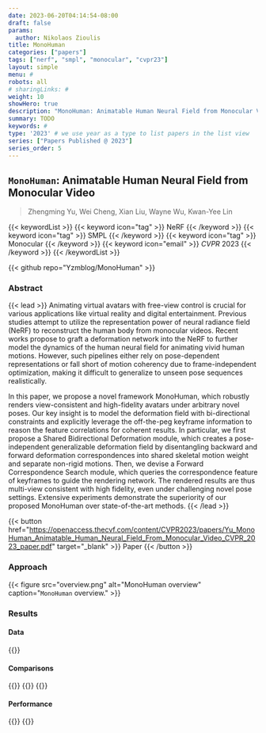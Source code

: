 ```yaml
---
date: 2023-06-20T04:14:54-08:00
draft: false
params:
  author: Nikolaos Zioulis
title: MonoHuman
categories: ["papers"]
tags: ["nerf", "smpl", "monocular", "cvpr23"]
layout: simple
menu: #
robots: all
# sharingLinks: #
weight: 10
showHero: true
description: "MonoHuman: Animatable Human Neural Field from Monocular Video"
summary: TODO
keywords: #
type: '2023' # we use year as a type to list papers in the list view
series: ["Papers Published @ 2023"]
series_order: 5
---
```


## `MonoHuman`: Animatable Human Neural Field from Monocular Video

> Zhengming Yu, Wei Cheng, Xian Liu, Wayne Wu, Kwan-Yee Lin

{{< keywordList >}}
{{< keyword icon="tag" >}} NeRF {{< /keyword >}}
{{< keyword icon="tag" >}} SMPL {{< /keyword >}}
{{< keyword icon="tag" >}} Monocular {{< /keyword >}}
{{< keyword icon="email" >}} *CVPR* 2023 {{< /keyword >}}
{{< /keywordList >}}

{{< github repo="Yzmblog/MonoHuman" >}}

### Abstract
{{< lead >}}
Animating virtual avatars with free-view control is crucial for various applications like virtual reality and digital entertainment. Previous studies attempt to utilize the representation power of neural radiance field (NeRF) to reconstruct the human body from monocular videos. Recent works propose to graft a deformation network into the NeRF to further model the dynamics of the human neural field for animating vivid human motions. However, such pipelines either rely on pose-dependent representations or fall short of motion coherency due to frame-independent optimization, making it difficult to generalize to unseen pose sequences realistically.

In this paper, we propose a novel framework MonoHuman, which robustly renders view-consistent and high-fidelity avatars under arbitrary novel poses. Our key insight is to model the deformation field with bi-directional constraints and explicitly leverage the off-the-peg keyframe information to reason the feature correlations for coherent results. In particular, we first propose a Shared Bidirectional Deformation module, which creates a pose-independent generalizable deformation field by disentangling backward and forward deformation correspondences into shared skeletal motion weight and separate non-rigid motions. Then, we devise a Forward Correspondence Search module, which queries the correspondence feature of keyframes to guide the rendering network. The rendered results are thus multi-view consistent with high fidelity, even under challenging novel pose settings. Extensive experiments demonstrate the superiority of our proposed MonoHuman over state-of-the-art methods.
{{< /lead >}}

{{< button href="https://openaccess.thecvf.com/content/CVPR2023/papers/Yu_MonoHuman_Animatable_Human_Neural_Field_From_Monocular_Video_CVPR_2023_paper.pdf" target="_blank" >}}
Paper
{{< /button >}}

### Approach

{{< figure
    src="overview.png"
    alt="MonoHuman overview"
    caption="`MonoHuman` overview."
    >}}

### Results

#### Data
{{<badge label="test" message="ZJU_MOCAP" color="yellowgreen" logo="github" link="https://github.com/zju3dv/neuralbody/blob/master/INSTALL.md#zju-mocap-dataset" target="_blank">}}

#### Comparisons
{{<badge label="body--NeRF" message="NeuralBody" color="coral" logo="github" link="https://github.com/zju3dv/neuralbody" target="_blank">}}
{{<badge label="body--NeRF" message="HumanNeRF" color="blue" logo="github" link="chungyiweng/HumanNeRF" target="_blank">}}
{{<badge label="body--NeRF" message="NeuMan" color="white" logo="github" link="apple/ml-neuman" target="_blank">}}

#### Performance
{{<badge label="train" message="70h" color="informational" logo="link" >}}
{{<badge label="train" message="V100" color="informational" logo="link" >}}
